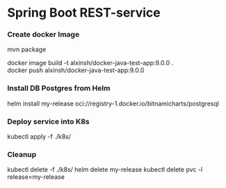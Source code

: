 # Spring Boot REST-service

### Create docker Image

mvn package

docker image build -t alxinsh/docker-java-test-app:9.0.0 .  
docker push alxinsh/docker-java-test-app:9.0.0

### Install DB Postgres from Helm
helm install my-release oci://registry-1.docker.io/bitnamicharts/postgresql

### Deploy service into K8s
kubectl apply -f ./k8s/

### Cleanup
kubectl delete -f ./k8s/
helm delete my-release
kubectl delete pvc -l release=my-release
